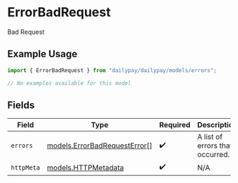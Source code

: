 # ErrorBadRequest

Bad Request

## Example Usage

```typescript
import { ErrorBadRequest } from "dailypay/dailypay/models/errors";

// No examples available for this model
```

## Fields

| Field                                                                 | Type                                                                  | Required                                                              | Description                                                           |
| --------------------------------------------------------------------- | --------------------------------------------------------------------- | --------------------------------------------------------------------- | --------------------------------------------------------------------- |
| `errors`                                                              | [models.ErrorBadRequestError](../../models/errorbadrequesterror.md)[] | :heavy_check_mark:                                                    | A list of errors that occurred.                                       |
| `httpMeta`                                                            | [models.HTTPMetadata](../../models/httpmetadata.md)                   | :heavy_check_mark:                                                    | N/A                                                                   |